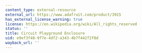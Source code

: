 ```yaml
---
content_type: external-resource
external_url: https://www.adafruit.com/product/3915
has_external_license_warning: true
license: https://en.wikipedia.org/wiki/All_rights_reserved
status: ''
title: Circuit Playground Enclosure
uid: e9ef3f48-9f7e-4df2-a343-4b7f442f2f8d
wayback_url: ''
---
```

